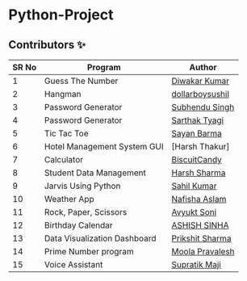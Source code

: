# Python-Project

## Contributors ✨



| SR No | Program          | Author                                                |
| ----- | ---------------- | ----------------------------------------------------- |
| 1     | Guess The Number | [Diwakar Kumar](https://github.com/diwakar1593)       |
| 2     | Hangman          | [dollarboysushil](https://github.com/dollarboysushil) |
| 3 | Password Generator | [Subhendu Singh](https://github.com/Neautrino)
| 4 | Password Generator | [Sarthak Tyagi](https://github.com/stktyagi)
| 5 | Tic Tac Toe | [Sayan Barma](https://github.com/N00BSC00B)
| 6 | Hotel Management System GUI | [Harsh Thakur]
| 7 | Calculator | [BiscuitCandy](https://github.com/biscuitcandy) 
| 8 | Student Data Management | [Harsh Sharma](https://github.com/HarshSharmaIN)   |
| 9 | Jarvis Using Python | [Sahil Kumar](https://github.com/SahilKumarIN) |
| 10 | Weather App | [Nafisha Aslam](https://github.com/Nafisha08)
| 11 | Rock, Paper, Scissors | [Avyukt Soni](https://github.com/avyuktsoni0731) |
| 12 | Birthday Calendar| [ASHISH SINHA](https://github.com/ashishbuster)  |
| 13 | Data Visualization Dashboard | [Prikshit Sharma](https://github.com/Prikshit7766) |
| 14 | Prime Number program| [Moola Pravalesh](https://github.com/MoolaPravalesh19) |
| 15 | Voice Assistant |  [Supratik Maji ](https://github.com/Supratimaji) |

